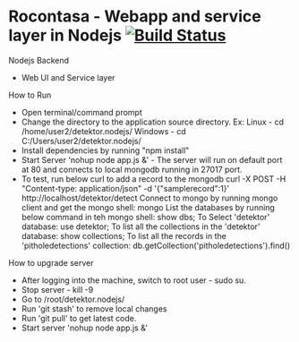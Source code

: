 # Rocontasa - Webapp and service layer in Nodejs [![Build Status](https://travis-ci.org/rocontasa/webapp.png)](https://travis-ci.org/rocontasa/webapp)
Nodejs Backend
  * Web UI and Service layer
 
How to Run
  * Open terminal/command prompt
  * Change the directory to the application source directory. 
    Ex: Linux - cd /home/user2/detektor.nodejs/
 		Windows - cd C:/Users/user2/detektor.nodejs/
  * Install dependencies by running "npm install"
  * Start Server 'nohup node app.js &' - The server will run on default port at 80 and connects to local mongodb running in 27017 port.
  * To test, run below curl to add a record to the mongodb
       curl -X POST -H "Content-type: application/json" -d '{"samplerecord":1}' http://localhost/detektor/detect
    Connect to mongo by running mongo client and get the mongo shell:
       mongo
    List the databases by running below command in teh mongo shell:
       show dbs;
    To Select 'detektor' database:
       use detektor;
    To list all the collections in the 'detektor' database:
       show collections;
    To list all the records in the 'pitholedetections' collection:
       db.getCollection('pitholedetections').find()

How to upgrade server

  * After logging into the machine, switch to root user - sudo su.
  * Stop server - kill -9 <node-process>
  * Go to /root/detektor.nodejs/
  * Run 'git stash' to remove local changes
  * Run 'git pull' to get latest code.
  * Start server 'nohup node app.js &'
